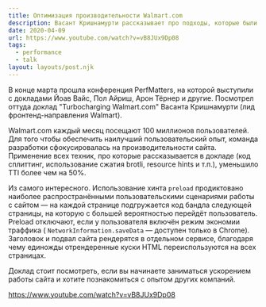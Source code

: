 ```yaml
---
title: Оптимизация производительности Walmart.com
description: Васант Кришнамурти рассказывает про подходы, которые были использованы для оптимизация фронтенда walmart.com
date: 2020-04-09
url: https://www.youtube.com/watch?v=vB8JUx9Dp08
tags:
  - performance
  - talk
layout: layouts/post.njk
---
```

В конце марта прошла конференция PerfMatters, на которой выступили с докладами Йоав Вайс, Пол Айриш, Арон Тёрнер и другие. Посмотрел оттуда доклад "Turbocharging Walmart.com" Васанта Кришнамурти (лид фронтенд-направления Walmart).

Walmart.com каждый месяц посещают 100 миллионов пользователей. Для того чтобы обеспечить наилучший пользовательский опыт, команда разработки сфокусировалась на производительности сайта. Применение всех техник, про которые рассказывается в докладе (код сплиттинг, использование сжатия brotli, resource hints и т.п.), уменьшило TTI более чем на 50%.

Из самого интересного. Использование хинта `preload` продиктовано наиболее распространёнными пользовательскими сценариями работы с сайтом — на каждой странице подгружается код бандла следующей страницы, на которую с большей вероятностью перейдёт пользователь. Preload отключают, если у пользователя включён режим экономии траффика ( `NetworkInformation.saveData` — доступен только в Chrome). Заголовок и подвал сайта рендерятся в отдельном сервисе, благодаря чему единожды отрендеренные куски HTML переиспользуются на всех страницах.

Доклад стоит посмотреть, если вы начинаете заниматься ускорением работы сайта и хотите познакомиться с опытом других компаний.

https://www.youtube.com/watch?v=vB8JUx9Dp08
